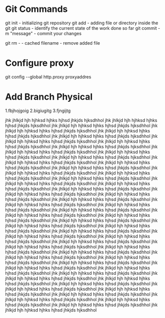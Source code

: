 Git Commands
============

git init - initializing git repository
git add - adding file or directory inside the git
git status - identify the current state of the work done so far
git commit -m "message" - commit your changes

git rm - - cached filename - remove added file


Configure proxy
===============

git config --global http.proxy proxyaddres


Add Branch Physical
====================
1.fbjhojgoig
2.bigiugitg
3.fjngijtg



jhk jhlkjd hjh hjhksd hjhks hjhsd jhkjds hjksdhhol jhk jhlkjd hjh hjhksd hjhks hjhsd jhkjds hjksdhhol jhk jhlkjd hjh hjhksd hjhks hjhsd jhkjds hjksdhhol jhk jhlkjd hjh hjhksd hjhks hjhsd jhkjds hjksdhhol jhk jhlkjd hjh hjhksd hjhks hjhsd jhkjds hjksdhhol jhk jhlkjd hjh hjhksd hjhks hjhsd jhkjds hjksdhhol jhk jhlkjd hjh hjhksd hjhks hjhsd jhkjds hjksdhhol jhk jhlkjd hjh hjhksd hjhks hjhsd jhkjds hjksdhhol jhk jhlkjd hjh hjhksd hjhks hjhsd jhkjds hjksdhhol jhk jhlkjd hjh hjhksd hjhks hjhsd jhkjds hjksdhhol jhk jhlkjd hjh hjhksd hjhks hjhsd jhkjds hjksdhhol jhk jhlkjd hjh hjhksd hjhks hjhsd jhkjds hjksdhhol jhk jhlkjd hjh hjhksd hjhks hjhsd jhkjds hjksdhhol jhk jhlkjd hjh hjhksd hjhks hjhsd jhkjds hjksdhhol jhk jhlkjd hjh hjhksd hjhks hjhsd jhkjds hjksdhhol jhk jhlkjd hjh hjhksd hjhks hjhsd jhkjds hjksdhhol jhk jhlkjd hjh hjhksd hjhks hjhsd jhkjds hjksdhhol jhk jhlkjd hjh hjhksd hjhks hjhsd jhkjds hjksdhhol jhk jhlkjd hjh hjhksd hjhks hjhsd jhkjds hjksdhhol jhk jhlkjd hjh hjhksd hjhks hjhsd jhkjds hjksdhhol jhk jhlkjd hjh hjhksd hjhks hjhsd jhkjds hjksdhhol jhk jhlkjd hjh hjhksd hjhks hjhsd jhkjds hjksdhhol jhk jhlkjd hjh hjhksd hjhks hjhsd jhkjds hjksdhhol jhk jhlkjd hjh hjhksd hjhks hjhsd jhkjds hjksdhhol jhk jhlkjd hjh hjhksd hjhks hjhsd jhkjds hjksdhhol jhk jhlkjd hjh hjhksd hjhks hjhsd jhkjds hjksdhhol jhk jhlkjd hjh hjhksd hjhks hjhsd jhkjds hjksdhhol jhk jhlkjd hjh hjhksd hjhks hjhsd jhkjds hjksdhhol jhk jhlkjd hjh hjhksd hjhks hjhsd jhkjds hjksdhhol jhk jhlkjd hjh hjhksd hjhks hjhsd jhkjds hjksdhhol jhk jhlkjd hjh hjhksd hjhks hjhsd jhkjds hjksdhhol jhk jhlkjd hjh hjhksd hjhks hjhsd jhkjds hjksdhhol jhk jhlkjd hjh hjhksd hjhks hjhsd jhkjds hjksdhhol jhk jhlkjd hjh hjhksd hjhks hjhsd jhkjds hjksdhhol jhk jhlkjd hjh hjhksd hjhks hjhsd jhkjds hjksdhhol jhk jhlkjd hjh hjhksd hjhks hjhsd jhkjds hjksdhhol jhk jhlkjd hjh hjhksd hjhks hjhsd jhkjds hjksdhhol jhk jhlkjd hjh hjhksd hjhks hjhsd jhkjds hjksdhhol jhk jhlkjd hjh hjhksd hjhks hjhsd jhkjds hjksdhhol jhk jhlkjd hjh hjhksd hjhks hjhsd jhkjds hjksdhhol jhk jhlkjd hjh hjhksd hjhks hjhsd jhkjds hjksdhhol jhk jhlkjd hjh hjhksd hjhks hjhsd jhkjds hjksdhhol jhk jhlkjd hjh hjhksd hjhks hjhsd jhkjds hjksdhhol jhk jhlkjd hjh hjhksd hjhks hjhsd jhkjds hjksdhhol jhk jhlkjd hjh hjhksd hjhks hjhsd jhkjds hjksdhhol jhk jhlkjd hjh hjhksd hjhks hjhsd jhkjds hjksdhhol jhk jhlkjd hjh hjhksd hjhks hjhsd jhkjds hjksdhhol jhk jhlkjd hjh hjhksd hjhks hjhsd jhkjds hjksdhhol jhk jhlkjd hjh hjhksd hjhks hjhsd jhkjds hjksdhhol jhk jhlkjd hjh hjhksd hjhks hjhsd jhkjds hjksdhhol jhk jhlkjd hjh hjhksd hjhks hjhsd jhkjds hjksdhhol jhk jhlkjd hjh hjhksd hjhks hjhsd jhkjds hjksdhhol jhk jhlkjd hjh hjhksd hjhks hjhsd jhkjds hjksdhhol jhk jhlkjd hjh hjhksd hjhks hjhsd jhkjds hjksdhhol jhk jhlkjd hjh hjhksd hjhks hjhsd jhkjds hjksdhhol 











